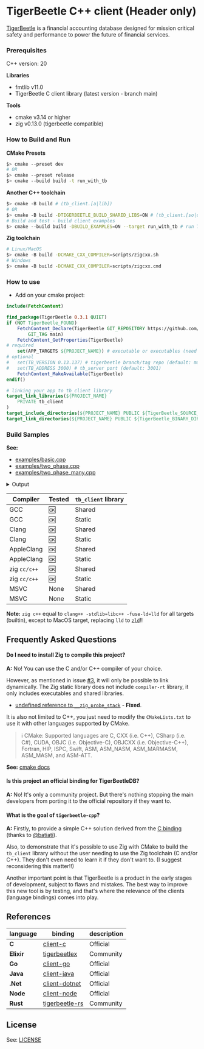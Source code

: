 # TigerBeetle C++ client (Header only)

[TigerBeetle] is a financial accounting database designed for mission critical safety and performance to power the future of financial services.

### Prerequisites

 C++ version: 20

**Libraries**
- fmtlib v11.0
- TigerBeetle C client library (latest version - branch main)

**Tools**
- cmake v3.14 or higher
- zig v0.13.0 (tigerbeetle compatible)


### How to Build and Run

**CMake Presets**

```bash
$> cmake --preset dev
# OR
$> cmake --preset release
$> cmake --build build -t run_with_tb
```

**Another C++ toolchain**

```bash
$> cmake -B build # (tb_client.[a|lib])
# OR
$> cmake -B build -DTIGERBEETLE_BUILD_SHARED_LIBS=ON # (tb_client.[so|dll|dylib])
# Build and test - build client examples
$> cmake --build build -DBUILD_EXAMPLES=ON --target run_with_tb # run TigerBeetle server + your client 
```

**Zig toolchain**

```bash
# Linux/MacOS
$> cmake -B build -DCMAKE_CXX_COMPILER=scripts/zigcxx.sh
# Windows
$> cmake -B build -DCMAKE_CXX_COMPILER=scripts/zigcxx.cmd
```

### How to use

- Add on your cmake project:

```cmake
include(FetchContent)

find_package(TigerBeetle 0.3.1 QUIET)
if (NOT TigerBeetle_FOUND)
    FetchContent_Declare(TigerBeetle GIT_REPOSITORY https://github.com/kassane/tigerbeetle-cpp.git
        GIT_TAG main)
    FetchContent_GetProperties(TigerBeetle)
# required
    set(APP_TARGETS ${PROJECT_NAME}) # executable or executables (need foreach) names
# optional
#   set(TB_VERSION 0.13.137) # tigerbeetle branch/tag repo (default: main)
#   set(TB_ADDRESS 3000) # tb_server port (default: 3001)
    FetchContent_MakeAvailable(TigerBeetle)
endif()

# linking your app to tb_client library
target_link_libraries(${PROJECT_NAME}
    PRIVATE tb_client
)
target_include_directories(${PROJECT_NAME} PUBLIC ${TigerBeetle_SOURCE_DIR}/include)
target_link_directories(${PROJECT_NAME} PUBLIC ${TigerBeetle_BINARY_DIR})
```

### Build Samples

**See:**
- [examples/basic.cpp](examples/basic.cpp)
- [examples/two_phase.cpp](examples/two_phase.cpp)
- [examples/two_phase_many.cpp](examples/two_phase_many.cpp)

<details>
<summary>Output</summary>

```bash
# possible output
[100%] Built target tb_cpp
Running tb_cpp with TigerBeetle
Starting replica 0

running client...
error(message_bus): error connecting to replica 0: error.ConnectionRefused
info(message_bus): connected to replica 0
TigerBeetle C++ Sample

[trace] Connecting...
[trace] Creating accounts...
[info] Accounts created successfully
[trace] Creating transfers...
[info] Transfers created successfully
============================================
[trace] 194 transfers per second
[trace] create_transfers max p100 latency per 8191 transfers = 1294686ms
[trace] total 819100 transfers in 4200636ms
[info] Looking up accounts ...
[info] 2 Account(s) found
============================================
[trace] id=1
[trace] debits_posted=819100
[trace] credits_posted=0
[trace] id=2
[trace] debits_posted=0
[trace] credits_posted=819100

Done!!
Killing tigerbeetle start process...
Terminating tigerbeetle start process...
[100%] Built target run_with_tb
```
</details>

| Compiler | Tested | `tb_client` library |
| --- | --- | --- |
| GCC | 🆗 | Shared |
| GCC | 🆗 | Static |
| Clang | 🆗 | Shared |
| Clang | 🆗 | Static |
| AppleClang | 🆗 | Shared |
| AppleClang | 🆗 | Static |
| zig `cc/c++` | 🆗 | Shared |
| zig `cc/c++` | 🆗 | Static |
| MSVC | None | Shared |
| MSVC | None | Static |

**Note:** `zig c++` equal to `clang++ -stdlib=libc++ -fuse-ld=lld` for all targets (builtin), except to MacOS target, replacing `lld` to [`zld`](https://github.com/kubkon/zld)!!

## Frequently Asked Questions

#### Do I need to install Zig to compile this project?

**A:** No! You can use the C and/or C++ compiler of your choice.

However, as mentioned in issue [#3](https://github.com/kassane/tigerbeetle-cpp/issues/3), it will only be possible to link dynamically. The Zig static library does not include `compiler-rt` library, it only includes executables and shared libraries.

- [undefined reference to `__zig_probe_stack`](https://github.com/tigerbeetledb/tigerbeetle/pull/792) - **Fixed**.

It is also not limited to C++, you just need to modify the `CMakeLists.txt` to use it with other languages supported by CMake.

> :information_source: CMake: Supported languages are C, CXX (i.e. C++), CSharp (i.e. C#), CUDA, OBJC (i.e. Objective-C), OBJCXX (i.e. Objective-C++), Fortran, HIP, ISPC, Swift, ASM, ASM_NASM, ASM_MARMASM, ASM_MASM, and ASM-ATT.

**See:** [cmake docs](https://cmake.org/cmake/help/latest/command/enable_language.html)


#### Is this project an official binding for TigerBeetleDB?

**A:** No! It's only a community project. But there's nothing stopping the main developers from porting it to the official repository if they want to.

#### What is the goal of `tigerbeetle-cpp`?

**A:** Firstly, to provide a simple C++ solution derived from the [C binding][client-c] (thanks to [@batiati](https://github.com/batiati)).

Also, to demonstrate that it's possible to use Zig with CMake to build the `tb_client` library without the user needing to use the Zig toolchain (C and/or C++). They don't even need to learn it if they don't want to. (I suggest reconsidering this matter!!)

Another important point is that TigerBeetle is a product in the early stages of development, subject to flaws and mistakes. The best way to improve this new tool is by testing, and that's where the relevance of the clients (language bindings) comes into play.

## References


| language | binding | description |
| --- | --- | --- |
| **C** | [client-c] | Official |
| **Elixir** | [tigerbeetlex] | Community |
| **Go** | [client-go] | Official |
| **Java** | [client-java] | Official |
| **.Net** | [client-dotnet] | Official |
| **Node** | [client-node] | Official |
| **Rust** | [tigerbeetle-rs] | Community |

## License

See: [LICENSE](LICENSE)

[TigerBeetle]: https://github.com/tigerbeetledb/tigerbeetle
[client-c]:https://github.com/tigerbeetledb/tigerbeetle/tree/main/src/clients/c
[client-go]: https://github.com/tigerbeetledb/tigerbeetle/tree/main/src/clients/go
[client-node]: https://github.com/tigerbeetledb/tigerbeetle/tree/main/src/clients/node
[client-java]: https://github.com/tigerbeetledb/tigerbeetle/tree/main/src/clients/java
[client-dotnet]: https://github.com/tigerbeetledb/tigerbeetle/tree/main/src/clients/dotnet
[tigerbeetlex]: https://github.com/rbino/tigerbeetlex
[tigerbeetle-rs]: https://github.com/ZetaNumbers/tigerbeetle-rs
